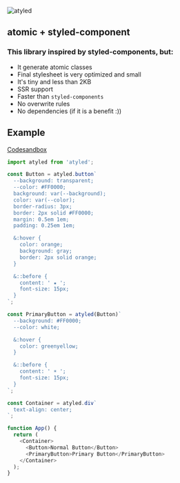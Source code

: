 ![atyled](https://user-images.githubusercontent.com/1549069/221021089-c41b03e0-ef6f-4835-bc10-669d44d19bb3.png)

## atomic + styled-component

### This library inspired by styled-components, but:

- It generate atomic classes
- Final stylesheet is very optimized and small
- It's tiny and less than 2KB
- SSR support
- Faster than `styled-components`
- No overwrite rules
- No dependencies (if it is a benefit :))

## Example

[Codesandbox](https://codesandbox.io/s/atyled-example-1-vxhd58)

```js
import atyled from 'atyled';

const Button = atyled.button`
  --background: transparent;
  --color: #FF0000;
  background: var(--background);
  color: var(--color);
  border-radius: 3px;
  border: 2px solid #FF0000;
  margin: 0.5em 1em;
  padding: 0.25em 1em;  

  &:hover {
    color: orange;
    background: gray;
    border: 2px solid orange;
  }

  &::before {
    content: ' ★ ';
    font-size: 15px;
  }
`;

const PrimaryButton = atyled(Button)`
  --background: #FF0000;
  --color: white;

  &:hover {
    color: greenyellow;
  }

  &::before {
    content: ' ☀︎ ';
    font-size: 15px;
  }
`;

const Container = atyled.div`
  text-align: center;
`;

function App() {
  return (
    <Container>
      <Button>Normal Button</Button>
      <PrimaryButton>Primary Button</PrimaryButton>
    </Container>
  );
}
```
